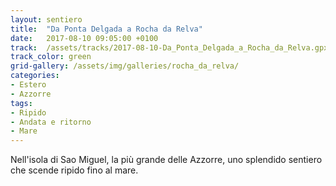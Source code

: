 ```yaml
---
layout: sentiero
title:  "Da Ponta Delgada a Rocha da Relva"
date:   2017-08-10 09:05:00 +0100
track:  /assets/tracks/2017-08-10-Da_Ponta_Delgada_a_Rocha_da_Relva.gpx
track_color: green
grid-gallery: /assets/img/galleries/rocha_da_relva/
categories: 
- Estero 
- Azzorre
tags:
- Ripido
- Andata e ritorno
- Mare
---
```


Nell'isola di Sao Miguel, la più grande delle Azzorre, uno splendido sentiero che scende ripido fino al mare.